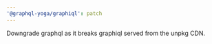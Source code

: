 ```yaml
---
'@graphql-yoga/graphiql': patch
---
```


Downgrade graphql as it breaks graphiql served from the unpkg CDN.
